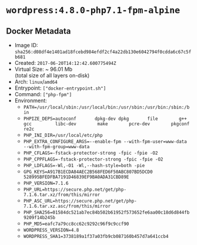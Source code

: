 # `wordpress:4.8.0-php7.1-fpm-alpine`

## Docker Metadata

- Image ID: `sha256:d08df4e1401ad18fcebd984efdf2cf4a22db130e6042794f0cdda6c67c5fb681`
- Created: `2017-06-20T14:12:42.600775494Z`
- Virtual Size: ~ 96.01 Mb  
  (total size of all layers on-disk)
- Arch: `linux`/`amd64`
- Entrypoint: `["docker-entrypoint.sh"]`
- Command: `["php-fpm"]`
- Environment:
  - `PATH=/usr/local/sbin:/usr/local/bin:/usr/sbin:/usr/bin:/sbin:/bin`
  - `PHPIZE_DEPS=autoconf 		dpkg-dev dpkg 		file 		g++ 		gcc 		libc-dev 		make 		pcre-dev 		pkgconf 		re2c`
  - `PHP_INI_DIR=/usr/local/etc/php`
  - `PHP_EXTRA_CONFIGURE_ARGS=--enable-fpm --with-fpm-user=www-data --with-fpm-group=www-data`
  - `PHP_CFLAGS=-fstack-protector-strong -fpic -fpie -O2`
  - `PHP_CPPFLAGS=-fstack-protector-strong -fpic -fpie -O2`
  - `PHP_LDFLAGS=-Wl,-O1 -Wl,--hash-style=both -pie`
  - `GPG_KEYS=A917B1ECDA84AEC2B568FED6F50ABC807BD5DCD0 528995BFEDFBA7191D46839EF9BA0ADA31CBD89E`
  - `PHP_VERSION=7.1.6`
  - `PHP_URL=https://secure.php.net/get/php-7.1.6.tar.xz/from/this/mirror`
  - `PHP_ASC_URL=https://secure.php.net/get/php-7.1.6.tar.xz.asc/from/this/mirror`
  - `PHP_SHA256=01584dc521ab7ec84b502b61952f573652fe6aa00c18d6d844fb9209f14b245b`
  - `PHP_MD5=eafc7a79cc8cc62c9292c96f9c9ccf90`
  - `WORDPRESS_VERSION=4.8`
  - `WORDPRESS_SHA1=3738189a1f37a03fb9cb087160b457d7a641ccb4`
